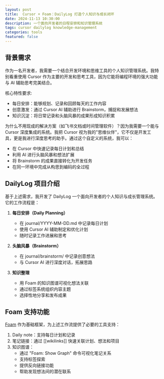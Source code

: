 ```yaml
---
layout: post
title:  Cursor + Foam：DailyLog 打造个人知识与成长闭环
date: 2024-11-13 10:30:00
description: 一个面向开发者的日程安排和知识管理系统
tags: cursor dailylog knowledge-management
categories: tools
featured: false
---
```


## 背景需求

作为一名开发者，我需要一个结合开发环境和思维工具的个人知识管理系统。我特别看重使用 Cursor 作为主要的开发和思考工具，因为它能将编程环境的强大功能与 AI 辅助思考完美结合。

核心特性要求:
- 每日安排：能够规划、记录和回顾每天的工作内容
- 创意激发：通过 Cursor AI 辅助进行 Brainstorm，捕捉和发展想法
- 知识沉淀：将日常记录和头脑风暴的成果形成知识积累

为什么不用现成的解决方案（如飞书文档或时间管理软件）？因为我需要一个能与 Cursor 深度集成的系统。我把 Cursor 视为我的"思维伙伴"，它不仅是开发工具，更是我进行深度思考的助手。通过这个自定义的系统，我可以：
- 在 Cursor 中快速记录每日计划和总结
- 利用 AI 进行头脑风暴和想法扩展
- 将 Brainstorm 的成果直接转化为开发任务
- 在同一环境中完成从构思到编码的全过程

## DailyLog 项目介绍

基于上述需求，我开发了 DailyLog 一个面向开发者的个人知识与成长管理系统。它的工作流程是：

1. **每日安排（Daily Planning）**
   - 在 journal/YYYY-MM-DD.md 中记录每日计划
   - 使用 Cursor AI 辅助制定和优化计划
   - 随时记录工作进展和思考

2. **头脑风暴（Brainstorm）**
   - 在 journal/brainstorm/ 中记录创意想法
   - 与 Cursor AI 进行深度对话，拓展思路

3. **知识整理**
   - 用 Foam 的知识图谱可视化想法关联
   - 通过标签系统组织内容主题
   - 选择性地分享和发布成果

## Foam 支持功能

[Foam](https://github.com/foambubble/foam) 作为基础框架，为上述工作流提供了必要的工具支持：

1. Daily note：支持每日计划和记录
2. 笔记链接：通过 [[wikilinks]] 快速关联计划、想法和项目
3. 知识图谱：
   - 通过 "Foam: Show Graph" 命令可视化笔记关系
   - 支持标签探索
   - 提供反向链接功能
   - 帮助发现想法间的潜在联系



